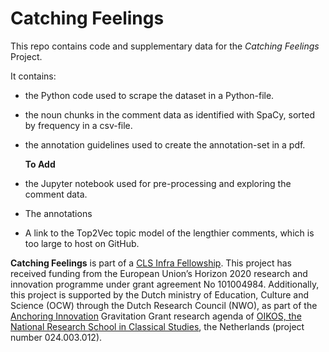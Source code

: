 # Catching Feelings
This repo contains code and supplementary data for the _Catching Feelings_ Project.

It contains:

  - the Python code used to scrape the dataset in a Python-file.
  - the noun chunks in the comment data as identified with SpaCy, sorted by frequency in a csv-file.
  - the annotation guidelines used to create the annotation-set in a pdf.

    **To Add**
  - the Jupyter notebook used for pre-processing and exploring the comment data.
  - The annotations
  - A link to the Top2Vec topic model of the lengthier comments, which is too large to host on GitHub.

**Catching Feelings** is part of a [CLS Infra Fellowship](https://clsinfra.io/opportunities/tnafellowships/). This project has received funding from the European Union’s Horizon 2020 research and innovation programme under grant agreement No 101004984. Additionally, this project is supported by the Dutch ministry of Education, Culture and Science (OCW) through the Dutch Research Council (NWO), as part of the [Anchoring Innovation](https://anchoringinnovation.nl) Gravitation Grant research agenda of [OIKOS, the National Research School in Classical Studies](https://www.rug.nl/research/research-let/oikos/), the Netherlands (project number 024.003.012).
